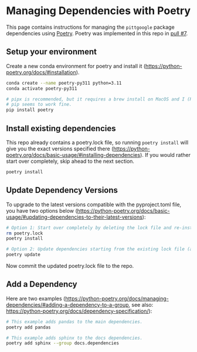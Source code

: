 # Managing Dependencies with Poetry

This page contains instructions for managing the `pittgoogle` package dependencies using [Poetry](https://python-poetry.org/).
Poetry was implemented in this repo in [pull #7](https://github.com/mwvgroup/pittgoogle-client/pull/7).

## Setup your environment

Create a new conda environment for poetry and install it (https://python-poetry.org/docs/#installation).

```bash
conda create --name poetry-py311 python=3.11
conda activate poetry-py311

# pipx is recommended, but it requires a brew install on MacOS and I (Raen) avoid brew whenever possible.
# pip seems to work fine.
pip install poetry
```

## Install existing dependencies

This repo already contains a poetry.lock file, so running `poetry install` will give you
the exact versions specified there (https://python-poetry.org/docs/basic-usage/#installing-dependencies).
If you would rather start over completely, skip ahead to the next section.

```bash
poetry install
```

## Update Dependency Versions

To upgrade to the latest versions compatible with the pyproject.toml file, you have two options below
(https://python-poetry.org/docs/basic-usage/#updating-dependencies-to-their-latest-versions):


```bash
# Option 1: Start over completely by deleting the lock file and re-installing.
rm poetry.lock
poetry install

# Option 2: Update dependencies starting from the existing lock file (assumes you've run poetry install).
poetry update
```

Now commit the updated poetry.lock file to the repo.

## Add a Dependency

Here are two examples
(https://python-poetry.org/docs/managing-dependencies/#adding-a-dependency-to-a-group,
see also: https://python-poetry.org/docs/dependency-specification/):

```bash
# This example adds pandas to the main dependencies.
poetry add pandas

# This example adds sphinx to the docs dependencies.
poetry add sphinx --group docs.dependencies
```
